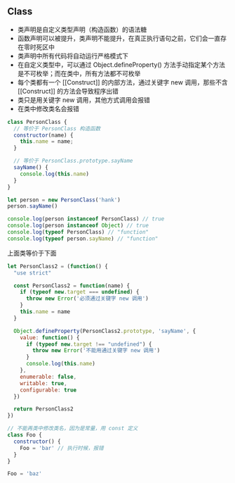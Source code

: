 ## Class
- 类声明是自定义类型声明（构造函数）的语法糖
- 函数声明可以被提升，类声明不能提升，在真正执行语句之前，它们会一直存在零时死区中
- 类声明中所有代码将自动运行严格模式下
- 在自定义类型中，可以通过 Object.defineProperty() 方法手动指定某个方法是不可枚举；而在类中，所有方法都不可枚举
- 每个类都有一个 [[Construct]] 的内部方法，通过关键字 new 调用，那些不含 [[Construct]] 的方法会导致程序出错
- 类只是用关键字 new 调用，其他方式调用会报错
- 在类中修改类名会报错

```js
class PersonClass {
  // 等价于 PersonClass 构造函数
  constructor(name) {
    this.name = name;
  }

  // 等价于 PersonClass.prototype.sayName
  sayName() {
    console.log(this.name)
  }
}

let person = new PersonClass('hank')
person.sayName()

console.log(person instanceof PersonClass) // true
console.log(person instanceof Object) // true
console.log(typeof PersonClass) // "function"
console.log(typeof person.sayName) // "function"
```

上面类等价于下面
```js
let PersonClass2 = (function() {
  "use strict"

  const PersonClass2 = function(name) {
    if (typeof new.target === undefined) {
      throw new Error('必须通过关键字 new 调用')
    }
    this.name = name
  }

  Object.defineProperty(PersonClass2.prototype, 'sayName', {
    value: function() {
      if (typeof new.target !== "undefined") {
        throw new Error('不能用通过关键字 new 调用')
      }
      console.log(this.name)
    },
    enumerable: false,
    writable: true,
    configurable: true
  })

  return PersonClass2
})

// 不能再类中修改类名，因为是常量，用 const 定义
class Foo {
  constructor() {
    Foo = 'bar' // 执行时候，报错
  }
}

Foo = 'baz'
```